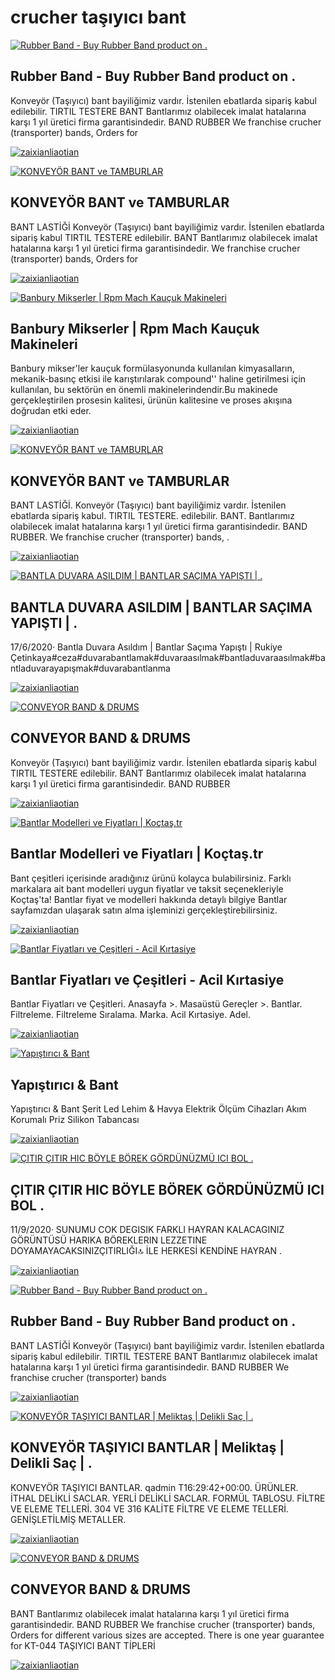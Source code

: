 # crucher taşıyıcı bant
<a href="https://mnn.zoosnet.net/LR/Chatpre.aspx?id=MNN94995150&p=https://topgrinding.com/" target="_blank">![Rubber Band - Buy Rubber Band product on .](https://github.com/technlg/images/blob/main/55.jpg)</a>
## Rubber Band - Buy Rubber Band product on .
Konveyör (Taşıyıcı) bant bayiliğimiz vardır. İstenilen ebatlarda sipariş kabul edilebilir. TIRTIL TESTERE BANT Bantlarımız olabilecek imalat hatalarına karşı 1 yıl üretici firma garantisindedir. BAND RUBBER We franchise crucher (transporter) bands, Orders for 
<a href="https://mnn.zoosnet.net/LR/Chatpre.aspx?id=MNN94995150&p=https://topgrinding.com/" target="_blank"><img src="https://github.com/technlg/images/raw/main/chat11.jpg" alt="zaixianliaotian"/></a><a href="//whatsapp.shibangsoft.com/WhatsApp.php" ><img src="https://github.com/technlg/images/raw/main/chat11.png" alt=""></a>
<a href="https://mnn.zoosnet.net/LR/Chatpre.aspx?id=MNN94995150&p=https://topgrinding.com/" target="_blank">![KONVEYÖR BANT ve TAMBURLAR](https://github.com/technlg/images/blob/main/27.jpg)</a>
## KONVEYÖR BANT ve TAMBURLAR
BANT LASTİĞİ Konveyör (Taşıyıcı) bant bayiliğimiz vardır. İstenilen ebatlarda sipariş kabul TIRTIL TESTERE edilebilir. BANT Bantlarımız olabilecek imalat hatalarına karşı 1 yıl üretici firma garantisindedir. We franchise crucher (transporter) bands, Orders for 
<a href="https://mnn.zoosnet.net/LR/Chatpre.aspx?id=MNN94995150&p=https://topgrinding.com/" target="_blank"><img src="https://github.com/technlg/images/raw/main/chat11.jpg" alt="zaixianliaotian"/></a><a href="//whatsapp.shibangsoft.com/WhatsApp.php" ><img src="https://github.com/technlg/images/raw/main/chat11.png" alt=""></a>
<a href="https://mnn.zoosnet.net/LR/Chatpre.aspx?id=MNN94995150&p=https://topgrinding.com/" target="_blank">![Banbury Mikserler | Rpm Mach Kauçuk Makineleri](https://github.com/technlg/images/blob/main/37.jpg)</a>
## Banbury Mikserler | Rpm Mach Kauçuk Makineleri
Banbury mikser'ler kauçuk formülasyonunda kullanılan kimyasalların, mekanik-basınç etkisi ile karıştırılarak compound'' haline getirilmesi için kullanılan, bu sektörün en önemli makinelerindendir.Bu makinede gerçekleştirilen prosesin kalitesi, ürünün kalitesine ve proses akışına doğrudan etki eder.
<a href="https://mnn.zoosnet.net/LR/Chatpre.aspx?id=MNN94995150&p=https://topgrinding.com/" target="_blank"><img src="https://github.com/technlg/images/raw/main/chat11.jpg" alt="zaixianliaotian"/></a><a href="//whatsapp.shibangsoft.com/WhatsApp.php" ><img src="https://github.com/technlg/images/raw/main/chat11.png" alt=""></a>
<a href="https://mnn.zoosnet.net/LR/Chatpre.aspx?id=MNN94995150&p=https://topgrinding.com/" target="_blank">![KONVEYÖR BANT ve TAMBURLAR](https://github.com/technlg/images/blob/main/54.jpg)</a>
## KONVEYÖR BANT ve TAMBURLAR
BANT LASTİĞİ. Konveyör (Taşıyıcı) bant bayiliğimiz vardır. İstenilen ebatlarda sipariş kabul. TIRTIL TESTERE. edilebilir. BANT. Bantlarımız olabilecek imalat hatalarına karşı 1 yıl üretici firma garantisindedir. BAND RUBBER. We franchise crucher (transporter) bands, .
<a href="https://mnn.zoosnet.net/LR/Chatpre.aspx?id=MNN94995150&p=https://topgrinding.com/" target="_blank"><img src="https://github.com/technlg/images/raw/main/chat11.jpg" alt="zaixianliaotian"/></a><a href="//whatsapp.shibangsoft.com/WhatsApp.php" ><img src="https://github.com/technlg/images/raw/main/chat11.png" alt=""></a>
<a href="https://mnn.zoosnet.net/LR/Chatpre.aspx?id=MNN94995150&p=https://topgrinding.com/" target="_blank">![BANTLA DUVARA ASILDIM | BANTLAR SAÇIMA YAPIŞTI | .](https://github.com/technlg/images/blob/main/19.jpg)</a>
## BANTLA DUVARA ASILDIM | BANTLAR SAÇIMA YAPIŞTI | .
17/6/2020· Bantla Duvara Asıldım | Bantlar Saçıma Yapıştı | Rukiye Çetinkaya#ceza#duvarabantlamak#duvaraasılmak#bantladuvaraasılmak#bantladuvarayapışmak#duvarabantlanma
<a href="https://mnn.zoosnet.net/LR/Chatpre.aspx?id=MNN94995150&p=https://topgrinding.com/" target="_blank"><img src="https://github.com/technlg/images/raw/main/chat11.jpg" alt="zaixianliaotian"/></a><a href="//whatsapp.shibangsoft.com/WhatsApp.php" ><img src="https://github.com/technlg/images/raw/main/chat11.png" alt=""></a>
<a href="https://mnn.zoosnet.net/LR/Chatpre.aspx?id=MNN94995150&p=https://topgrinding.com/" target="_blank">![CONVEYOR BAND & DRUMS](https://github.com/technlg/images/blob/main/36.jpg)</a>
## CONVEYOR BAND & DRUMS
Konveyör (Taşıyıcı) bant bayiliğimiz vardır. İstenilen ebatlarda sipariş kabul TIRTIL TESTERE edilebilir. BANT Bantlarımız olabilecek imalat hatalarına karşı 1 yıl üretici firma garantisindedir. BAND RUBBER
<a href="https://mnn.zoosnet.net/LR/Chatpre.aspx?id=MNN94995150&p=https://topgrinding.com/" target="_blank"><img src="https://github.com/technlg/images/raw/main/chat11.jpg" alt="zaixianliaotian"/></a><a href="//whatsapp.shibangsoft.com/WhatsApp.php" ><img src="https://github.com/technlg/images/raw/main/chat11.png" alt=""></a>
<a href="https://mnn.zoosnet.net/LR/Chatpre.aspx?id=MNN94995150&p=https://topgrinding.com/" target="_blank">![Bantlar Modelleri ve Fiyatları | Koçtaş.tr](https://github.com/technlg/images/blob/main/20.jpg)</a>
## Bantlar Modelleri ve Fiyatları | Koçtaş.tr
Bant çeşitleri içerisinde aradığınız ürünü kolayca bulabilirsiniz. Farklı markalara ait bant modelleri uygun fiyatlar ve taksit seçenekleriyle Koçtaş'ta! Bantlar fiyat ve modelleri hakkında detaylı bilgiye Bantlar sayfamızdan ulaşarak satın alma işleminizi gerçekleştirebilirsiniz.
<a href="https://mnn.zoosnet.net/LR/Chatpre.aspx?id=MNN94995150&p=https://topgrinding.com/" target="_blank"><img src="https://github.com/technlg/images/raw/main/chat11.jpg" alt="zaixianliaotian"/></a><a href="//whatsapp.shibangsoft.com/WhatsApp.php" ><img src="https://github.com/technlg/images/raw/main/chat11.png" alt=""></a>
<a href="https://mnn.zoosnet.net/LR/Chatpre.aspx?id=MNN94995150&p=https://topgrinding.com/" target="_blank">![Bantlar Fiyatları ve Çeşitleri - Acil Kırtasiye](https://github.com/technlg/images/blob/main/22.jpg)</a>
## Bantlar Fiyatları ve Çeşitleri - Acil Kırtasiye
Bantlar Fiyatları ve Çeşitleri. Anasayfa >. Masaüstü Gereçler >. Bantlar. Filtreleme. Filtreleme Sıralama. Marka. Acil Kırtasiye. Adel.
<a href="https://mnn.zoosnet.net/LR/Chatpre.aspx?id=MNN94995150&p=https://topgrinding.com/" target="_blank"><img src="https://github.com/technlg/images/raw/main/chat11.jpg" alt="zaixianliaotian"/></a><a href="//whatsapp.shibangsoft.com/WhatsApp.php" ><img src="https://github.com/technlg/images/raw/main/chat11.png" alt=""></a>
<a href="https://mnn.zoosnet.net/LR/Chatpre.aspx?id=MNN94995150&p=https://topgrinding.com/" target="_blank">![Yapıştırıcı & Bant](https://github.com/technlg/images/blob/main/62.jpg)</a>
## Yapıştırıcı & Bant
Yapıştırıcı & Bant Şerit Led Lehim & Havya Elektrik Ölçüm Cihazları Akım Korumalı Priz Silikon Tabancası
<a href="https://mnn.zoosnet.net/LR/Chatpre.aspx?id=MNN94995150&p=https://topgrinding.com/" target="_blank"><img src="https://github.com/technlg/images/raw/main/chat11.jpg" alt="zaixianliaotian"/></a><a href="//whatsapp.shibangsoft.com/WhatsApp.php" ><img src="https://github.com/technlg/images/raw/main/chat11.png" alt=""></a>
<a href="https://mnn.zoosnet.net/LR/Chatpre.aspx?id=MNN94995150&p=https://topgrinding.com/" target="_blank">![ÇITIR ÇITIR HIC BÖYLE BÖREK GÖRDÜNÜZMÜ ICI BOL .](https://github.com/technlg/images/blob/main/43.jpg)</a>
## ÇITIR ÇITIR HIC BÖYLE BÖREK GÖRDÜNÜZMÜ ICI BOL .
11/9/2020· SUNUMU COK DEGISIK FARKLI HAYRAN KALACAGINIZ GÖRÜNTÜSÜ HARIKA BÖREKLERIN LEZZETINE DOYAMAYACAKSINIZÇITIRLIĞI🔝 İLE HERKESİ KENDİNE HAYRAN .
<a href="https://mnn.zoosnet.net/LR/Chatpre.aspx?id=MNN94995150&p=https://topgrinding.com/" target="_blank"><img src="https://github.com/technlg/images/raw/main/chat11.jpg" alt="zaixianliaotian"/></a><a href="//whatsapp.shibangsoft.com/WhatsApp.php" ><img src="https://github.com/technlg/images/raw/main/chat11.png" alt=""></a>
<a href="https://mnn.zoosnet.net/LR/Chatpre.aspx?id=MNN94995150&p=https://topgrinding.com/" target="_blank">![Rubber Band - Buy Rubber Band product on .](https://github.com/technlg/images/blob/main/52.jpg)</a>
## Rubber Band - Buy Rubber Band product on .
BANT LASTİĞİ Konveyör (Taşıyıcı) bant bayiliğimiz vardır. İstenilen ebatlarda sipariş kabul edilebilir. TIRTIL TESTERE BANT Bantlarımız olabilecek imalat hatalarına karşı 1 yıl üretici firma garantisindedir. BAND RUBBER We franchise crucher (transporter) bands
<a href="https://mnn.zoosnet.net/LR/Chatpre.aspx?id=MNN94995150&p=https://topgrinding.com/" target="_blank"><img src="https://github.com/technlg/images/raw/main/chat11.jpg" alt="zaixianliaotian"/></a><a href="//whatsapp.shibangsoft.com/WhatsApp.php" ><img src="https://github.com/technlg/images/raw/main/chat11.png" alt=""></a>
<a href="https://mnn.zoosnet.net/LR/Chatpre.aspx?id=MNN94995150&p=https://topgrinding.com/" target="_blank">![KONVEYÖR TAŞIYICI BANTLAR | Meliktaş | Delikli Saç | .](https://github.com/technlg/images/blob/main/17.jpg)</a>
## KONVEYÖR TAŞIYICI BANTLAR | Meliktaş | Delikli Saç | .
KONVEYÖR TAŞIYICI BANTLAR. qadmin T16:29:42+00:00. ÜRÜNLER. İTHAL DELİKLİ SACLAR. YERLİ DELİKLİ SACLAR. FORMÜL TABLOSU. FİLTRE VE ELEME TELLERİ. 304 VE 316 KALİTE FİLTRE VE ELEME TELLERİ. GENİŞLETİLMİŞ METALLER.
<a href="https://mnn.zoosnet.net/LR/Chatpre.aspx?id=MNN94995150&p=https://topgrinding.com/" target="_blank"><img src="https://github.com/technlg/images/raw/main/chat11.jpg" alt="zaixianliaotian"/></a><a href="//whatsapp.shibangsoft.com/WhatsApp.php" ><img src="https://github.com/technlg/images/raw/main/chat11.png" alt=""></a>
<a href="https://mnn.zoosnet.net/LR/Chatpre.aspx?id=MNN94995150&p=https://topgrinding.com/" target="_blank">![CONVEYOR BAND & DRUMS](https://github.com/technlg/images/blob/main/64.jpg)</a>
## CONVEYOR BAND & DRUMS
BANT Bantlarımız olabilecek imalat hatalarına karşı 1 yıl üretici firma garantisindedir. BAND RUBBER We franchise crucher (transporter) bands, Orders for different various sizes are accepted. There is one year guarantee for KT-044 TAŞIYICI BANT TİPLERİ 
<a href="https://mnn.zoosnet.net/LR/Chatpre.aspx?id=MNN94995150&p=https://topgrinding.com/" target="_blank"><img src="https://github.com/technlg/images/raw/main/chat11.jpg" alt="zaixianliaotian"/></a><a href="//whatsapp.shibangsoft.com/WhatsApp.php" ><img src="https://github.com/technlg/images/raw/main/chat11.png" alt=""></a>
